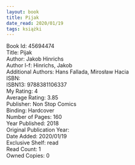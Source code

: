 ```yaml
---
layout: book
title: Pijak
date_read: 2020/01/19
tags: książki
---
```


Book Id: 45694474<br />
Title: Pijak<br />
Author: Jakob Hinrichs<br />
Author l-f: Hinrichs, Jakob<br />
Additional Authors: Hans Fallada, Mirosław Hacia<br />
ISBN: <br />
ISBN13: 9788381106337<br />
My Rating: 4<br />
Average Rating: 3.85<br />
Publisher: Non Stop Comics<br />
Binding: Hardcover<br />
Number of Pages: 160<br />
Year Published: 2018<br />
Original Publication Year: <br />
Date Added: 2020/01/19<br />
Exclusive Shelf: read<br />
Read Count: 1<br />
Owned Copies: 0<br />


